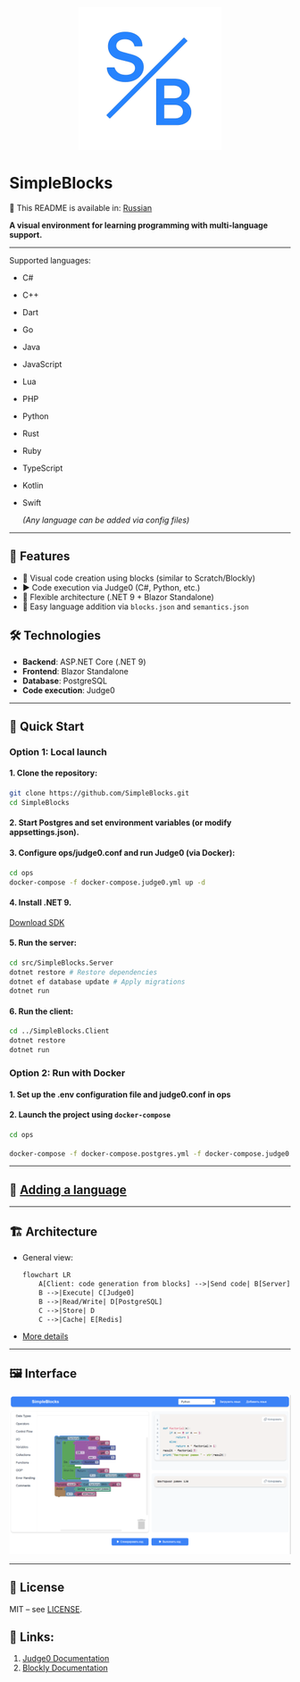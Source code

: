 
<p align="center">
  <img src="../images/logo.png" alt="SimpleBlocks Logo" width="256" />
</p>

# SimpleBlocks
📘 This README is available in: [Russian](../../README.MD)

**A visual environment for learning programming with multi-language support.**

---
Supported languages:

- C#
- C++
- Dart
- Go
- Java
- JavaScript
- Lua
- PHP
- Python
- Rust
- Ruby
- TypeScript
- Kotlin
- Swift

  _(Any language can be added via config files)_

---

## 🚀 Features
- 🧱 Visual code creation using blocks (similar to Scratch/Blockly)
- ▶️ Code execution via Judge0 (C#, Python, etc.)
- 🧩 Flexible architecture (.NET 9 + Blazor Standalone)
- 🔧 Easy language addition via `blocks.json` and `semantics.json`

## 🛠 Technologies
- **Backend**: ASP.NET Core (.NET 9)
- **Frontend**: Blazor Standalone
- **Database**: PostgreSQL
- **Code execution**: Judge0

---

## 🏁 Quick Start
### Option 1: Local launch
#### 1. **Clone the repository**:

```bash
git clone https://github.com/SimpleBlocks.git
cd SimpleBlocks
```

#### 2. **Start Postgres and set environment variables (or modify appsettings.json).**

#### 3. **Configure ops/judge0.conf and run Judge0 (via Docker):**

```bash
cd ops  
docker-compose -f docker-compose.judge0.yml up -d  
```

#### 4. **Install .NET 9**.

[Download SDK](https://dotnet.microsoft.com/en-us/download)

#### 5. **Run the server**:

```bash
cd src/SimpleBlocks.Server
dotnet restore # Restore dependencies
dotnet ef database update # Apply migrations
dotnet run
```

#### 6. **Run the client**:

```bash
cd ../SimpleBlocks.Client
dotnet restore
dotnet run 
```

### Option 2: Run with Docker
#### 1. **Set up the .env configuration file and judge0.conf in ops**
#### 2. **Launch the project using `docker-compose`**
```bash
cd ops  

docker-compose -f docker-compose.postgres.yml -f docker-compose.judge0.yml -f docker-compose.server.yml -f docker-compose.client.yml up -d
```

---

## 📝 [Adding a language](LANGUAGE_GUIDE.md)

---

## 🏗 Architecture

- General view:
  ```mermaid
  flowchart LR
      A[Client: code generation from blocks] -->|Send code| B[Server]
      B -->|Execute| C[Judge0]
      B -->|Read/Write| D[PostgreSQL]
      C -->|Store| D
      C -->|Cache| E[Redis]
  ```
- [More details](ARCHITECTURE.md)

---

## 🖼 Interface

<p align="center">
  <img src="../images/preview.png" alt="SimpleBlocks Interface" width="1024" />
</p>

---

## 📜 License
MIT – see [LICENSE](../../LICENSE).

## 🔗 Links:
1. [Judge0 Documentation](https://ce.judge0.com/)
2. [Blockly Documentation](https://developers.google.com/blockly)
